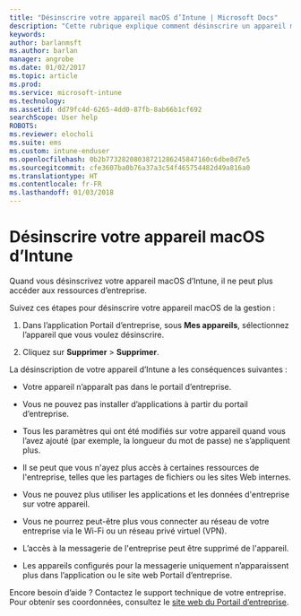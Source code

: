 ```yaml
---
title: "Désinscrire votre appareil macOS d’Intune | Microsoft Docs"
description: "Cette rubrique explique comment désinscrire un appareil macOS d’Intune"
keywords: 
author: barlanmsft
ms.author: barlan
manager: angrobe
ms.date: 01/02/2017
ms.topic: article
ms.prod: 
ms.service: microsoft-intune
ms.technology: 
ms.assetid: dd79fc4d-6265-4dd0-87fb-8ab66b1cf692
searchScope: User help
ROBOTS: 
ms.reviewer: elocholi
ms.suite: ems
ms.custom: intune-enduser
ms.openlocfilehash: 0b2b77328208038721286245847160c6dbe8d7e5
ms.sourcegitcommit: cfe3607ba0b76a37a3c54f465754482d49a816a0
ms.translationtype: HT
ms.contentlocale: fr-FR
ms.lasthandoff: 01/03/2018
---
```

# <a name="unenroll-your-macos-device-from-intune"></a>Désinscrire votre appareil macOS d’Intune

Quand vous désinscrivez votre appareil macOS d’Intune, il ne peut plus accéder aux ressources d’entreprise.

Suivez ces étapes pour désinscrire votre appareil macOS de la gestion :

1.  Dans l’application Portail d’entreprise, sous **Mes appareils**, sélectionnez l’appareil que vous voulez désinscrire.

2.  Cliquez sur **Supprimer** > **Supprimer**.

La désinscription de votre appareil d’Intune a les conséquences suivantes :

-   Votre appareil n’apparaît pas dans le portail d’entreprise.

-   Vous ne pouvez pas installer d’applications à partir du portail d’entreprise.

-   Tous les paramètres qui ont été modifiés sur votre appareil quand vous l’avez ajouté (par exemple, la longueur du mot de passe) ne s’appliquent plus.

-   Il se peut que vous n'ayez plus accès à certaines ressources de l'entreprise, telles que les partages de fichiers ou les sites Web internes.

-   Vous ne pouvez plus utiliser les applications et les données d'entreprise sur votre appareil.

-   Vous ne pourrez peut-être plus vous connecter au réseau de votre entreprise via le Wi-Fi ou un réseau privé virtuel (VPN).

-   L’accès à la messagerie de l'entreprise peut être supprimé de l'appareil.

-   Les appareils configurés pour la messagerie uniquement n’apparaissent plus dans l’application ou le site web Portail d’entreprise.

Encore besoin d’aide ? Contactez le support technique de votre entreprise. Pour obtenir ses coordonnées, consultez le [site web du Portail d’entreprise](https://portal.manage.microsoft.com#HelpDeskDialog).
